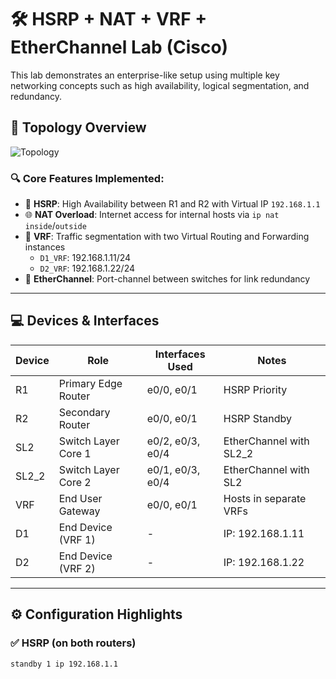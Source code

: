 # 🛠️ HSRP + NAT + VRF + EtherChannel Lab (Cisco)

This lab demonstrates an enterprise-like setup using multiple key networking concepts such as high availability, logical segmentation, and redundancy.

## 📡 Topology Overview

![Topology](topology.png)

### 🔍 Core Features Implemented:
- 🔄 **HSRP**: High Availability between R1 and R2 with Virtual IP `192.168.1.1`
- 🌐 **NAT Overload**: Internet access for internal hosts via `ip nat inside`/`outside`
- 🧩 **VRF**: Traffic segmentation with two Virtual Routing and Forwarding instances
  - `D1_VRF`: 192.168.1.11/24
  - `D2_VRF`: 192.168.1.22/24
- 🔗 **EtherChannel**: Port-channel between switches for link redundancy

---

## 💻 Devices & Interfaces

| Device | Role                 | Interfaces Used   | Notes                          |
|--------|----------------------|-------------------|--------------------------------|
| R1     | Primary Edge Router  | e0/0, e0/1         | HSRP Priority                  |
| R2     | Secondary Router     | e0/0, e0/1         | HSRP Standby                   |
| SL2    | Switch Layer Core 1  | e0/2, e0/3, e0/4   | EtherChannel with SL2_2       |
| SL2_2  | Switch Layer Core 2  | e0/1, e0/3, e0/4   | EtherChannel with SL2         |
| VRF    | End User Gateway     | e0/0, e0/1         | Hosts in separate VRFs        |
| D1     | End Device (VRF 1)   | -                  | IP: 192.168.1.11               |
| D2     | End Device (VRF 2)   | -                  | IP: 192.168.1.22               |

---

## ⚙️ Configuration Highlights

### ✅ HSRP (on both routers)
```bash
standby 1 ip 192.168.1.1
